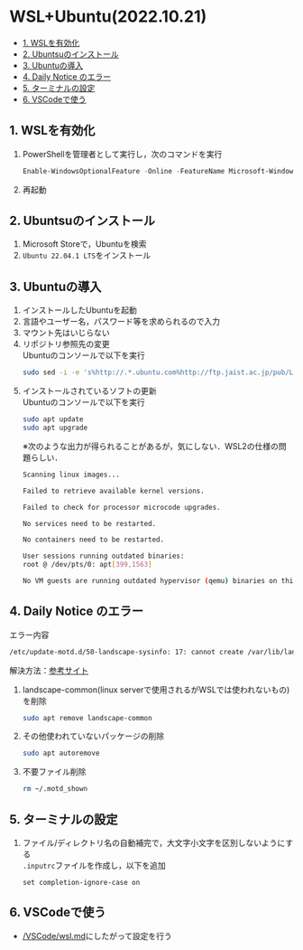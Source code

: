 # WSL+Ubuntu(2022.10.21)

- [1. WSLを有効化](#1-wslを有効化)
- [2. Ubuntsuのインストール](#2-ubuntsuのインストール)
- [3. Ubuntuの導入](#3-ubuntuの導入)
- [4. Daily Notice のエラー](#4-daily-notice-のエラー)
- [5. ターミナルの設定](#5-ターミナルの設定)
- [6. VSCodeで使う](#6-vscodeで使う)

## 1. WSLを有効化
1. PowerShellを管理者として実行し，次のコマンドを実行
   ```PowerShell
   Enable-WindowsOptionalFeature -Online -FeatureName Microsoft-Windows-Subsystem-Linux
   ```
2. 再起動
   
## 2. Ubuntsuのインストール
1. Microsoft Storeで，Ubuntuを検索
2. `Ubuntu 22.04.1 LTS`をインストール

## 3. Ubuntuの導入
1. インストールしたUbuntuを起動
2. 言語やユーザー名，パスワード等を求められるので入力
3. マウント先はいじらない
4. リポジトリ参照先の変更  
   Ubuntuのコンソールで以下を実行
      ```bash
      sudo sed -i -e 's%http://.*.ubuntu.com%http://ftp.jaist.ac.jp/pub/Linux%g' /etc/apt/sources.list
      ```
5. インストールされているソフトの更新  
   Ubuntuのコンソールで以下を実行
      ```bash
      sudo apt update
      sudo apt upgrade
      ```
    ※次のような出力が得られることがあるが，気にしない．WSL2の仕様の問題らしい．
    ```bash
    Scanning linux images...

   Failed to retrieve available kernel versions.

   Failed to check for processor microcode upgrades.

   No services need to be restarted.

   No containers need to be restarted.

   User sessions running outdated binaries:
   root @ /dev/pts/0: apt[399,1563]

   No VM guests are running outdated hypervisor (qemu) binaries on this host.
    ```

## 4. Daily Notice のエラー


エラー内容
```bash
/etc/update-motd.d/50-landscape-sysinfo: 17: cannot create /var/lib/landscape/landscape-sysinfo.cache: Permission denied
```
解決方法：[参考サイト](https://askubuntu.com/questions/1414483/landscape-sysinfo-cache-permission-denied-when-i-start-ubuntu-22-04-in-wsl)
1. landscape-common(linux serverで使用されるがWSLでは使われないもの)を削除
   ```bash
   sudo apt remove landscape-common
   ```
2. その他使われていないパッケージの削除
   ```bash
   sudo apt autoremove
   ```
3. 不要ファイル削除
   ```bash
   rm ~/.motd_shown
   ```


## 5. ターミナルの設定
1. ファイル/ディレクトリ名の自動補完で，大文字小文字を区別しないようにする  
   `.inputrc`ファイルを作成し，以下を追加
   ```
   set completion-ignore-case on
   ```

## 6. VSCodeで使う
- [/VSCode/wsl.md](/VSCode/wsl.md)にしたがって設定を行う